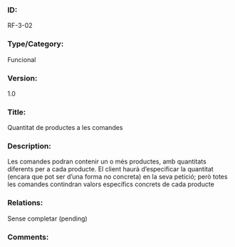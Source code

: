 ### ID:

RF-3-02

### Type/Category:

Funcional 

### Version:

1.0

### Title:

Quantitat de productes a les comandes

### Description:

Les comandes podran contenir un o més productes, amb quantitats diferents per a cada producte. El client haurà d’especificar la quantitat (encara que pot ser d’una forma no concreta) en la seva petició; però totes les comandes contindran valors específics concrets de cada producte

### Relations:

Sense completar (pending)

### Comments:
